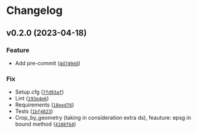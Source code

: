 # Changelog

<!--next-version-placeholder-->

## v0.2.0 (2023-04-18)
### Feature
* Add pre-commit ([`4d749dd`](https://github.com/habibutsu/gdal-boots/commit/4d749dd9a2e3d782176872543bcd9874728c3c7d))

### Fix
* Setup.cfg ([`7fd93af`](https://github.com/habibutsu/gdal-boots/commit/7fd93af818e9d0d2887fe732fc737f9570987328))
* Lint ([`193e4e6`](https://github.com/habibutsu/gdal-boots/commit/193e4e68456e0cab4a0e4a69fc7056e8a0b18fa9))
* Requirements ([`18eed76`](https://github.com/habibutsu/gdal-boots/commit/18eed7698f4f21466e46eaf2e280f7d5ed29ea5f))
* Tests ([`1bf4023`](https://github.com/habibutsu/gdal-boots/commit/1bf40238fc091092ca9eaeb14a3650ebf59c6d3e))
* Crop_by_geometry (taking in consideration extra ds), feauture: epsg in bound method ([`4188f64`](https://github.com/habibutsu/gdal-boots/commit/4188f6443b5d8d22281718b300944da1596e8563))
